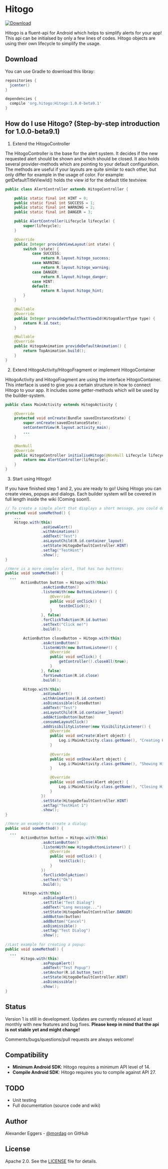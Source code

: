 Hitogo
=====

[![Download](https://api.bintray.com/packages/mordag/android/Hitogo/images/download.svg) ](https://bintray.com/mordag/android/Hitogo/_latestVersion)

Hitogo is a fluent-api for Android which helps to simplify alerts for your app! This api can be initialsed by only a few lines of codes. Hitogo objects are using their own lifecycle to simplify the usage.

Download
--------
You can use Gradle to download this libray:

```gradle
repositories {
  jcenter()
}

dependencies {
  compile 'org.hitogo:Hitogo:1.0.0-beta9.1'
}
```

How do I use Hitogo? (Step-by-step introduction for 1.0.0-beta9.1)
-------------------

1. Extend the HitogoController

The HitogoController is the base for the alert system. It decides if the new requested alert should be shown and which should be closed. It also holds several provider-methods which are pointing to your default configuration. The methods are useful if your layouts are quite similar to each other, but only differ for example in the usage of color. For example: getDefaultTitleViewId() holds the view id for the default title textview.

```java
public class AlertController extends HitogoController {

    public static final int HINT = 0;
    public static final int SUCCESS = 1;
    public static final int WARNING = 2;
    public static final int DANGER = 3;

    public AlertController(Lifecycle lifecycle) {
        super(lifecycle);
    }

    @Override
    public Integer provideViewLayout(int state) {
        switch (state) {
            case SUCCESS:
                return R.layout.hitogo_success;
            case WARNING:
                return R.layout.hitogo_warning;
            case DANGER:
                return R.layout.hitogo_danger;
            case HINT:
            default:
                return R.layout.hitogo_hint;
        }
    }

    @Nullable
    @Override
    public Integer provideDefaultTextViewId(HitogoAlertType type) {
        return R.id.text;
    }

    @Nullable
    @Override
    public HitogoAnimation provideDefaultAnimation() {
        return TopAnimation.build();
    }
}
```

2. Extend HitogoActivity/HitogoFragment or implement HitogoContainer

HitogoActivity and HitogoFragment are using the interface HitogoContainer. This interface is used to give you a certain structure in how to connect Hitogo to your app. It includes some getter-methods which will be used by the builder-system.

```java
public class MainActivity extends HitogoActivity {

    @Override
    protected void onCreate(Bundle savedInstanceState) {
        super.onCreate(savedInstanceState);
        setContentView(R.layout.activity_main);
        ...
    }

    @NonNull
    @Override
    public HitogoController initialiseHitogo(@NonNull Lifecycle lifecycle) {
        return new AlertController(lifecycle);
    }
}
```

3. Start using Hitogo!

If you have finished step 1 and 2, you are ready to go! Using Hitogo you can create views, popups and dialogs. Each builder system will be covered in full length inside the wiki (Coming soon!).

```java
// To create a simple alert that displays a short message, you could do that:
protected void someMethod() {
    ...
    Hitogo.with(this)
                .asViewAlert()
                .withAnimations()
                .addText("Test")
                .asLayoutChild(R.id.container_layout)
                .setState(HitogoDefaultController.HINT)
                .setTag("TestHint")
                .show();
}

//Here is a more complex alert, that has two buttons:
public void someMethod() {
  ...
       ActionButton button = Hitogo.with(this)
                .asActionButton()
                .listenWith(new ButtonListener() {
                    @Override
                    public void onClick() {
                        testOnClick();
                    }
                }, false)
                .forClickToAction(R.id.button)
                .setText("Click me!")
                .build();

        ActionButton closeButton = Hitogo.with(this)
                .asActionButton()
                .listenWith(new ButtonListener() {
                    @Override
                    public void onClick() {
                        getController().closeAll(true);
                    }
                }, false)
                .forViewAction(R.id.close)
                .build();

        Hitogo.with(this)
                .asViewAlert()
                .withAnimations(R.id.content)
                .asDismissible(closeButton)
                .addText("Test")
                .asLayoutChild(R.id.container_layout)
                .addActionButton(button)
                .consumeLayoutClick()
                .addVisibilityListener(new VisibilityListener() {
                    @Override
                    public void onCreate(Alert object) {
                        Log.i(MainActivity.class.getName(), "Creating Hitogo");
                    }
                
                    @Override
                    public void onShow(Alert object) {
                        Log.i(MainActivity.class.getName(), "Showing Hitogo");
                    }

                    @Override
                    public void onClose(Alert object) {
                        Log.i(MainActivity.class.getName(), "Closing Hitogo");
                    }
                })
                .setState(HitogoDefaultController.HINT)
                .setTag("TestHint 1")
                .show();
}

//Here an example to create a dialog:
public void someMethod() {
  ...
       ActionButton button = Hitogo.with(this)
                .asActionButton()
                .listenWith(new HitogoButtonListener() {
                    @Override
                    public void onClick() {
                        testClick();
                    }
                })
                .forClickOnlyAction()
                .setText("Ok")
                .build();

        Hitogo.with(this)
                .asDialogAlert()
                .setTitle("Test Dialog")
                .addText("Long message...")
                .setState(HitogoDefaultController.DANGER)
                .addButton(button)
                .addButton("Cancel")
                .asDismissible()
                .setTag("Test Dialog")
                .show();
                
//Last example for creating a popup:
public void someMethod() {
  ...
       Hitogo.with(this)
                .asPopupAlert()
                .addText("Test Popup")
                .setAnchor(R.id.button_test)
                .setState(HitogoDefaultController.HINT)
                .asDismissible()
                .show();
}
```

Status
------
Version 1 is still in development. Updates are currently released at least monthly with new features and bug fixes. **Please keep in mind that the api is not stable yet and might change!**

Comments/bugs/questions/pull requests are always welcome!

Compatibility
-------------

 * **Minimum Android SDK**: Hitogo requires a minimum API level of 14.
 * **Compile Android SDK**: Hitogo requires you to compile against API 27.
 
TODO
-------------
* Unit testing
* Full documentation (source code and wiki)

Author
------
Alexander Eggers - [@mordag][2] on GitHub

License
-------
Apache 2.0. See the [LICENSE][1] file for details.


[1]: https://github.com/Mordag/hitogo/blob/1.0/LICENSE
[2]: https://github.com/Mordag
